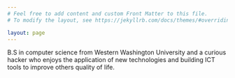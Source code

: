 ```yaml
---
# Feel free to add content and custom Front Matter to this file.
# To modify the layout, see https://jekyllrb.com/docs/themes/#overriding-theme-defaults

layout: page
---
```




B.S in computer science from Western Washington University and a curious hacker who enjoys the application of new technologies and building ICT tools to improve others quality of life. 









